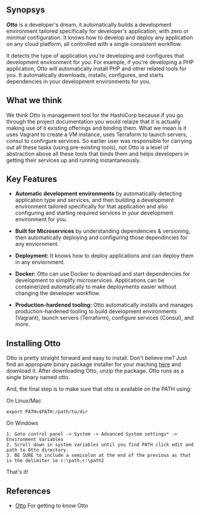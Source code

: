## Synopsys

**_Otto_** is a developer's dream, it automatically builds a development environment tailored specifically for developer's application, with zero or minimal configuration. It knows how to develop and deploy any application on any cloud platform, all controlled with a single consistent workflow.

It detects the type of application you're developing and configures that development environment for you. For example, if you're developing a PHP application, Otto will automatically install PHP and other related tools for you. It automatically downloads, installs, configures, and starts dependencies in your development environments for you.

## What we think

We think Otto is management tool for the HashiCorp because if you go through the project documentation you would relaize that it is actually making use of it existing offerings and binding them. What we mean is it uses Vagrant to create a VM instance, uses Terraform to launch servers, consul to confirgure services. So earlier user was responsible for carrying out all these tasks (using pre-existing tools), not Otto is a level of abstraction above all these tools that binds them and helps developers in getting their services up and running instantaneously.

## Key Features
* **Automatic development environments** by automatically detecting application type and services, and then building a development environment tailored specifically for that application and also configuring and starting required services in your development environment for you.

* **Built for Microservices** by understanding dependencies & versioning, then automatically deploying and configuring those dependincies for any enviornment.

* **Deployment:** It knows how to deploy applications and can deploy them in any enviornment.

* **Docker:** Otto can use Docker to download and start dependencies for development to simplify microservices. Applications can be containerized automatically to make deployments easier without changing the developer workflow.

* **Production-hardened tooling:** Otto automatically installs and manages production-hardened tooling to build development environments (Vagrant), launch servers (Terraform), configure services (Consul), and more.

## Installing Otto
Otto is pretty straight forward and easy to install. Don't believe me? Just find an appropiate binary package installer for your maching [here](https://ottoproject.io/downloads.html) and download it. After downloading Otto, unzip the package. Otto runs as a single binary named otto.

And, the final step is to make sure that otto is available on the PATH using:

On Linux/Mac
```
export PATH=$PATH:/path/to/dir
```

On Windows
```
1. Goto control panel -> System -> Advanced System settings* -> Environment Variables 
2. Scroll down in system variables until you find PATH click edit and path to Otto directory. 
3. BE SURE to include a semicolon at the end of the previous as that is the delimiter ie c:\path;c:\path2
```
That's it!

## References

 * [Otto](https://ottoproject.io/docs/index.html) For getting to know Otto


